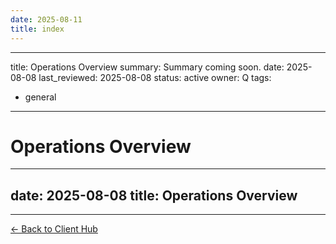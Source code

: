 ```yaml
---
date: 2025-08-11
title: index
---
```

---
title: Operations Overview
summary: Summary coming soon.
date: 2025-08-08
last_reviewed: 2025-08-08
status: active
owner: Q
tags:
- general
---
# Operations Overview

---
date: 2025-08-08
title: Operations Overview
---

---
[← Back to Client Hub](https://www.builtbyrays.com/Client-Vault/portal)
